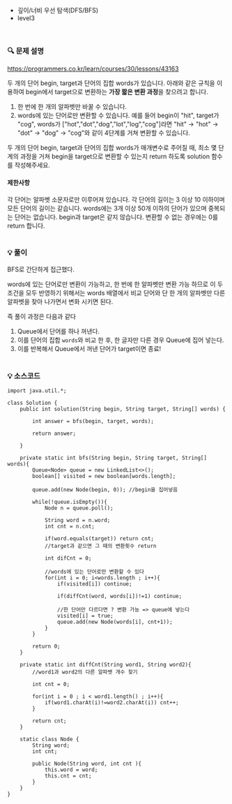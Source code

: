 
- 깊이/너비 우선 탐색(DFS/BFS)
- level3



<br>


### 🔍 문제 설명
https://programmers.co.kr/learn/courses/30/lessons/43163

두 개의 단어 begin, target과 단어의 집합 words가 있습니다. 아래와 같은 규칙을 이용하여 begin에서 target으로 변환하는 **가장 짧은 변환 과정**을 찾으려고 합니다.

1. 한 번에 한 개의 알파벳만 바꿀 수 있습니다.
2. words에 있는 단어로만 변환할 수 있습니다.
예를 들어 begin이 "hit", target가 "cog", words가 ["hot","dot","dog","lot","log","cog"]라면 "hit" -> "hot" -> "dot" -> "dog" -> "cog"와 같이 4단계를 거쳐 변환할 수 있습니다.

두 개의 단어 begin, target과 단어의 집합 words가 매개변수로 주어질 때, 최소 몇 단계의 과정을 거쳐 begin을 target으로 변환할 수 있는지 return 하도록 solution 함수를 작성해주세요.


#### 제한사항
각 단어는 알파벳 소문자로만 이루어져 있습니다.
각 단어의 길이는 3 이상 10 이하이며 모든 단어의 길이는 같습니다.
words에는 3개 이상 50개 이하의 단어가 있으며 중복되는 단어는 없습니다.
begin과 target은 같지 않습니다.
변환할 수 없는 경우에는 0를 return 합니다.
<br><br>

###  💡 풀이

BFS로 간단하게 접근했다.

words에 있는 단어로만 변환이 가능하고, 한 번에 한 알파벳만 변환 가능 하므로
이 두 조건을 모두 반영하기 위해서는
words 배열에서 비교 단어와 단 한 개의 알파벳만 다른 알파벳을 찾아 나가면서 변화 시키면 된다.

즉 풀이 과정은 다음과 같다

1. Queue에서 단어를 하나 꺼낸다.
2. 이를 단어의 집합 `words`와 비교 한 후, 한 글자만 다른 경우 Queue에 집어 넣는다.
3. 이를 반복해서 Queue에서 꺼낸 단어가 target이면 종료!
<br><br>

###  💡 소스코드
```
import java.util.*;

class Solution {
    public int solution(String begin, String target, String[] words) {
        
        int answer = bfs(begin, target, words);
        
        return answer;

    }
    
    private static int bfs(String begin, String target, String[] words){
        Queue<Node> queue = new LinkedList<>();
        boolean[] visited = new boolean[words.length];
                                        
        queue.add(new Node(begin, 0)); //begin을 집어넣음
        
        while(!queue.isEmpty()){
            Node n = queue.poll();
            
            String word = n.word;
            int cnt = n.cnt;
            
            if(word.equals(target)) return cnt; 
            //target과 같으면 그 때의 변환횟수 return
            
            int difCnt = 0;
            
            //words에 있는 단어로만 변환할 수 있다
            for(int i = 0; i<words.length ; i++){
                if(visited[i]) continue;
                
                if(diffCnt(word, words[i])!=1) continue;
                
                //한 단어만 다르다면 ? 변환 가능 => queue에 넣는다
                visited[i] = true;
                queue.add(new Node(words[i], cnt+1));
            }
        }
                                       
        return 0;                        
    }
                                        
    private static int diffCnt(String word1, String word2){
        //word1과 word2의 다른 알파벳 개수 찾기
        
        int cnt = 0;
        
        for(int i = 0 ; i < word1.length() ; i++){
            if(word1.charAt(i)!=word2.charAt(i)) cnt++;
        }
        
        return cnt;
    }                            
    
    static class Node {
        String word;
        int cnt;
        
        public Node(String word, int cnt ){
            this.word = word;
            this.cnt = cnt;
        }
    }
}
```


<br>